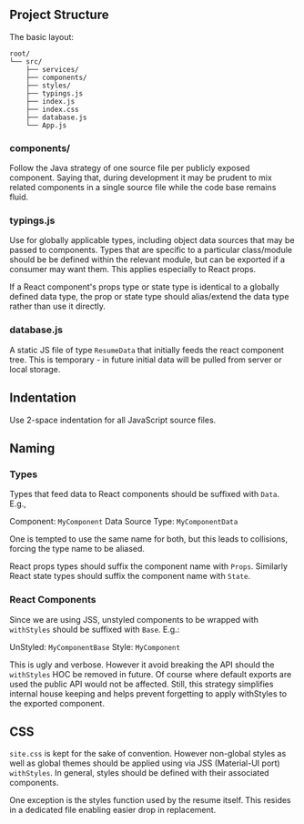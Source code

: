 ## Project Structure 
The basic layout:

```
root/
└── src/
    ├── services/
    ├── components/
    ├── styles/
    ├── typings.js
    ├── index.js
    ├── index.css
    ├── database.js
    └── App.js
```


### components/
Follow the Java strategy of one source file per publicly exposed component. Saying that, during development it may be prudent to mix related components in a single source file while the code base remains fluid. 


### typings.js
Use for globally applicable types, including object data sources that may be passed to components. Types that are specific to a particular class/module should be be defined within the relevant module, but can be exported if a consumer may want them. This applies especially to React props. 

If a React component's props type or state type is identical to a globally defined data type, the prop or state type should alias/extend the data type rather than use it directly.  


### database.js
A static JS file of type `ResumeData` that initially feeds the react component tree. This is temporary - in future initial data will be pulled from server or local storage. 


## Indentation
Use 2-space indentation for all JavaScript source files.


## Naming
### Types
Types that feed data to React components should be suffixed with `Data`. E.g.,

Component: `MyComponent`
Data Source Type: `MyComponentData`

One is tempted to use the same name for both, but this leads to collisions, forcing the type name to be aliased. 

React props types should suffix the component name with `Props`. Similarly React state types should suffix the component name with `State`. 


### React Components 
Since we are using JSS, unstyled components to be wrapped with `withStyles` should be suffixed with `Base`. E.g.:

UnStyled: `MyComponentBase`
Style: `MyComponent`

This is ugly and verbose. However it avoid breaking the API should the `withStyles` HOC be removed in future. Of course where default exports are used the public API would not be affected. Still, this strategy simplifies internal house keeping and helps prevent forgetting to apply withStyles to the exported component.


## CSS
`site.css` is kept for the sake of convention. However non-global styles as well as global themes should be applied using via JSS (Material-UI port) `withStyles`.  In general, styles should be defined with their associated components. 

One exception is the styles function used by the resume itself. This resides in a dedicated file enabling easier drop in replacement.